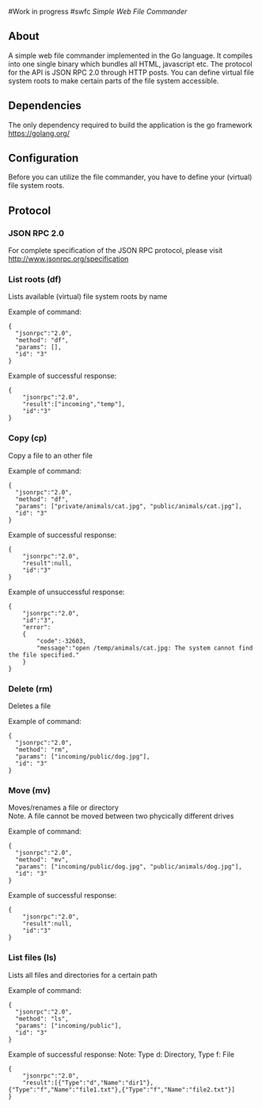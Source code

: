 #Work in progress
#swfc 
*Simple Web File Commander*

## About
A simple web file commander implemented in the Go language. 
It compiles into one single binary which bundles all HTML, javascript etc. 
The protocol for the API is JSON RPC 2.0 through HTTP posts.
You can define virtual file system roots to make certain parts of the file system accessible.  

## Dependencies
The only dependency required to build the application is the go framework https://golang.org/

## Configuration 
Before you can utilize the file commander, you have to define your (virtual) file system roots.
 

## Protocol

### JSON RPC 2.0
For complete specification of the JSON RPC protocol, please visit http://www.jsonrpc.org/specification

### List roots (df)
Lists available (virtual) file system roots by name  

Example of command:
```
{ 
  "jsonrpc":"2.0",
  "method": "df",
  "params": [],
  "id": "3"
}
```
Example of successful response:
```
{
    "jsonrpc":"2.0",
    "result":["incoming","temp"],
    "id":"3"
}
```
### Copy (cp)
Copy a file to an other file
    
Example of command:
```
{ 
  "jsonrpc":"2.0",
  "method": "df",
  "params": ["private/animals/cat.jpg", "public/animals/cat.jpg"],
  "id": "3"
}
```
Example of successful response:
```
{
    "jsonrpc":"2.0",
    "result":null,
    "id":"3"
}
```
Example of unsuccessful response:
``` 
{
    "jsonrpc":"2.0",
    "id":"3",
    "error":
    {
        "code":-32603,
        "message":"open /temp/animals/cat.jpg: The system cannot find the file specified."
    }
}
```
### Delete (rm)
Deletes a file  

Example of command:
```
{ 
  "jsonrpc":"2.0",
  "method": "rm",
  "params": ["incoming/public/dog.jpg"],
  "id": "3"
}
```
### Move (mv)
Moves/renames a file or directory  
Note. A file cannot be moved between two phycically different drives  

Example of command:
```
{ 
  "jsonrpc":"2.0",
  "method": "mv",
  "params": ["incoming/public/dog.jpg", "public/animals/dog.jpg"],
  "id": "3"
}
```
Example of successful response:
```
{
    "jsonrpc":"2.0",
    "result":null,
    "id":"3"
}
```
### List files (ls)
Lists all files and directories for a certain path  

Example of command:
```
{ 
  "jsonrpc":"2.0",
  "method": "ls",
  "params": ["incoming/public"],
  "id": "3"
}
```
Example of successful response:
Note: Type d: Directory, Type f: File 
```
{
    "jsonrpc":"2.0",
    "result":[{"Type":"d","Name":"dir1"},{"Type":"f","Name":"file1.txt"},{"Type":"f","Name":"file2.txt"}]
}